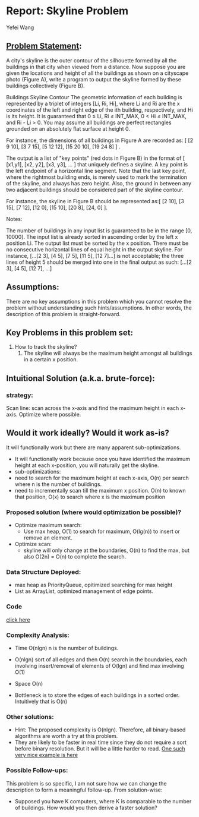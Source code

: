 # Report: Skyline Problem

Yefei Wang

## [Problem Statement](https://leetcode.com/problems/the-skyline-problem/#/description):
A city's skyline is the outer contour of the silhouette formed by all the buildings in that city when viewed from a distance. Now suppose you are given the locations and height of all the buildings as shown on a cityscape photo (Figure A), write a program to output the skyline formed by these buildings collectively (Figure B).

 Buildings Skyline Contour
The geometric information of each building is represented by a triplet of integers [Li, Ri, Hi], where Li and Ri are the x coordinates of the left and right edge of the ith building, respectively, and Hi is its height. It is guaranteed that 0 ≤ Li, Ri ≤ INT_MAX, 0 < Hi ≤ INT_MAX, and Ri - Li > 0. You may assume all buildings are perfect rectangles grounded on an absolutely flat surface at height 0.

For instance, the dimensions of all buildings in Figure A are recorded as: [ [2 9 10], [3 7 15], [5 12 12], [15 20 10], [19 24 8] ] .

The output is a list of "key points" (red dots in Figure B) in the format of [ [x1,y1], [x2, y2], [x3, y3], ... ] that uniquely defines a skyline. A key point is the left endpoint of a horizontal line segment. Note that the last key point, where the rightmost building ends, is merely used to mark the termination of the skyline, and always has zero height. Also, the ground in between any two adjacent buildings should be considered part of the skyline contour.

For instance, the skyline in Figure B should be represented as:[ [2 10], [3 15], [7 12], [12 0], [15 10], [20 8], [24, 0] ].

Notes:

The number of buildings in any input list is guaranteed to be in the range [0, 10000].
The input list is already sorted in ascending order by the left x position Li.
The output list must be sorted by the x position.
There must be no consecutive horizontal lines of equal height in the output skyline. For instance, [...[2 3], [4 5], [7 5], [11 5], [12 7]...] is not acceptable; the three lines of height 5 should be merged into one in the final output as such: [...[2 3], [4 5], [12 7], ...]

## Assumptions:
There are no key assumptions in this problem which you cannot resolve the problem without understanding such hints/assumptions. In other words, the description of this problem is straight-forward.

## Key Problems in this problem set:
1. How to track the skyline?
 	1. The skyline will always be the maximum height amongst all buildings in a certain x position.

## Intuitional Solution (a.k.a. brute-force):

### strategy:
Scan line: scan across the x-axis and find the maximum height in each x-axis. 
Optimize where possible.

## Would it work ideally? Would it work as-is?
It will functionally work but there are many apparent sub-optimizations.
* It will functionally work because once you have identified the maximum height at each x-position, you will naturally get the skyline.
* sub-optimizations:
 * need to search for the maximum height at each x-axis, O(n) per search where n is the number of buildings.
 * need to incrementally scan till the maximum x position. O(n) to known that position, O(x) to search where x is the maximum position

### Proposed solution (where would optimization be possible)?
* Optimize maximum search:
	* Use max heap, O(1) to search for maximum, O(lg(n)) to insert or remove an element.
* Optimize scan:
	* skyline will only change at the boundaries, O(n) to find the max, but also O(2n) = O(n) to complete the search.

### Data Structure Deployed:
* max heap as PriorityQueue, opitimized searching for max height
* List as ArrayList, optimized management of edge points.


### Code

[click here](https://github.com/yefeiw/coding_exercise/blob/master/week7/src/SkyLine.java)


### Complexity Analysis:

* Time O(nlgn) n is the number of buildings.
 * O(nlgn) sort of all edges and then O(n) search in the boundaries, each involving insert/removal of elements of O(lgn) and find max involving O(1)

* Space O(n)
 * Bottleneck is to store the edges of each buildings in a sorted order. Intuitively that is O(n)

### Other solutions:

* Hint: The proposed complexity is O(nlgn). Therefore, all binary-based algorithms are worth a try at this problem.
 * They are likely to be faster in real time since they do not require a sort before binary resolution. But it will be a little harder to read.
[One such very nice example is here](https://discuss.leetcode.com/topic/56750/java-divide-and-conquer-solution-beats-96/2)

### Possible Follow-ups:
This problem is so specific, I am not sure how we can change the description to form a meaningful follow-up. From solution-wise:
* Supposed you have K computers, where K is comparable to the number of buildings. How would you then derive a faster solution?


